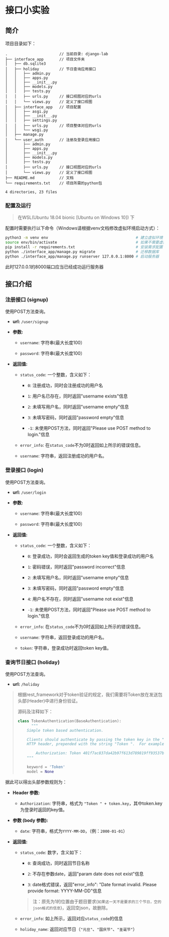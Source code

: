 # 接口小实验

## 简介

项目目录如下：

```
.                       // 当前目录: django-lab
├── interface_app       // 项目文件夹
│   ├── db.sqlite3
│   ├── holiday         // 节日查询应用接口
│   │   ├── admin.py
│   │   ├── apps.py
│   │   ├── __init__.py
│   │   ├── models.py
│   │   ├── tests.py
│   │   ├── urls.py     // 接口视图对应的urls
│   │   └── views.py    // 定义了接口视图
│   ├── interface_app   // 项目配置
│   │   ├── asgi.py
│   │   ├── __init__.py
│   │   ├── settings.py
│   │   ├── urls.py     // 项目整体对应的urls
│   │   └── wsgi.py
│   ├── manage.py
│   └── user_auth       // 注册及登录应用接口
│       ├── admin.py
│       ├── apps.py
│       ├── __init__.py 
│       ├── models.py   
│       ├── tests.py    
│       ├── urls.py     // 接口视图对应的urls
│       └── views.py    // 定义了接口视图
├── README.md           // 文档
└── requirements.txt    // 项目所需的python包

4 directories, 23 files

```

### 配置及运行

> 在WSL(Ubuntu 18.04 bionic [Ubuntu on Windows 10]) 下

配置时需要执行以下命令（Windows请根据venv文档修改虚拟环境启动方式）：

```bash
python3 -m venv env                                       # 建立虚拟环境
source env/bin/activate                                   # 如果不需要虚拟环境可以不执行这两条
pip install -r requirements.txt                           # 安装需求配置
python ./interface_app/manage.py migrate                  # 迁移数据库
python ./interface_app/manage.py runserver 127.0.0.1:8000 # 启动服务器
```

此时127.0.0.1的8000端口应当已经成功运行服务器

## 接口介绍

### 注册接口 (signup)

使用POST方法查询。

- **url:** `/user/signup`

- **参数:**
  
  - `username`: 字符串(最大长度100）
  
  - `password`: 字符串(最大长度100）

- **返回值:**

  - `status_code`: 一个整数，含义如下：
  
    - `0`: 注册成功，同时会注册成功的用户名

    - `1`: 用户名已存在，同时返回"username exists"信息

    - `2`: 未填写用户名，同时返回"username empty"信息

    - `3`: 未填写密码，同时返回"password empty"信息

    - `-1`: 未使用POST方法，同时返回"Please use POST method to login."信息

  - `error_info`: 在`status_code`不为0时返回如上所示的错误信息。

  - `username`: 字符串，返回注册成功的用户名。
  
### 登录接口 (login)

使用POST方法查询。

- **url:** `/user/login`

- **参数:**
  
  - `username`: 字符串(最大长度100）
  
  - `password`: 字符串(最大长度100）

- **返回值:**

  - `status_code`: 一个整数，含义如下：
  
    - `0`: 登录成功，同时会返回生成的token key值和登录成功的用户名

    - `1`: 密码错误，同时返回"password incorrect"信息

    - `2`: 未填写用户名，同时返回"username empty"信息

    - `3`: 未填写密码，同时返回"password empty"信息

    - `4`: 用户名不存在，同时返回"username not exist"信息

    - `-1`: 未使用POST方法，同时返回"Please use POST method to login."信息

  - `error_info`: 在`status_code`不为0时返回如上所示的错误信息。

  - `username`: 字符串，返回登录成功的用户名。
  
  - `token`: 字符串，登录成功时返回token key值。

### 查询节日接口 (holiday)

使用POST方法查询。

- **url:** `/holiday`

> 根据rest_framework对于token验证的规定，我们需要将Token放在发送包头部(Header)中进行身份验证。
> 
> 源码及注释如下：
> ```python
> class TokenAuthentication(BaseAuthentication):
>       """
>     Simple token based authentication.
> 
>     Clients should authenticate by passing the token key in the "Authorization"
>     HTTP header, prepended with the string "Token ".  For example:
> 
>         Authorization: Token 401f7ac837da42b97f613d789819ff93537bee6a
>     """
> 
>     keyword = 'Token'
>     model = None
> ```

据此可以得出头部参数规则为：

- **Header 参数:**

  - `Authorization`: 字符串，格式为 `"Token " + token.key`，其中token.key为登录时返回的key值。 

- **参数 (body 参数):**

  - `date`: 字符串，格式为`YYYY-MM-DD`，（例：`2000-01-01`）

- **返回值:**

  - `status_code`: 数字，含义如下：

    - `0`: 查询成功，同时返回节日名称

    - `2`: 不存在参数date，返回"param date does not exist"信息

    - `3`: date格式错误，返回"error_info": "Date format invalid. Please provide format: YYYY-MM-DD"信息

    > 注：原先为1的位置由于题目要求(`如果这一天不是要求的三个节日，空的json格式的信息`)，返回空json，故删除。

  - `error_info`: 如上所示，返回对应`status_code`的信息

  - `holiday_name`: 返回对应节日（`"元旦"`、`"国庆节"`、`"圣诞节"`）